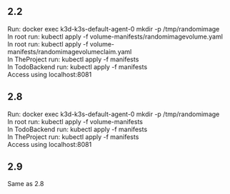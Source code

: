 ## 2.2
Run: docker exec k3d-k3s-default-agent-0 mkdir -p /tmp/randomimage <br />
In root run: kubectl apply -f volume-manifests/randomimagevolume.yaml <br />
In root run: kubectl apply -f volume-manifests/randomimagevolumeclaim.yaml <br />
In TheProject run: kubectl apply -f manifests <br />
In TodoBackend run: kubectl apply -f manifests <br />
Access using localhost:8081

## 2.8
Run: docker exec k3d-k3s-default-agent-0 mkdir -p /tmp/randomimage <br />
In root run: kubectl apply -f volume-manifests <br />
In TodoBackend run: kubectl apply -f manifests <br />
In TheProject run: kubectl apply -f manifests <br />
Access using localhost:8081

## 2.9
Same as 2.8